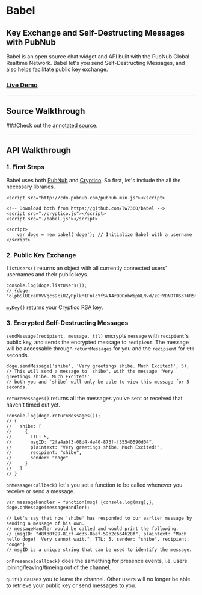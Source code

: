 # Babel

## Key Exchange and Self-Destructing Messages with PubNub

Babel is an open source chat widget and API built with the PubNub Global Realtime Network. Babel let's you send Self-Destructing Messages, and also helps facilitate public key exchange.

###  [Live Demo](http://pubnub.github.io/secure-key-exchange/)
<!--*  [Annotated Source](http://larrywu.com/babel/docs/annotated-source)
-->
<!--Insert blog posts here as they are posted.-->

------
## Source Walkthrough

###Check out the [annotated source](http://pubnub.github.io/secure-key-exchange/docs/annotated-source).

------

<!--#### Key Generation
First, we have to generate our 1024-bit RSA key. This step is pretty simple with the Cryptico JavaScript library.

	var RSAkey = cryptico.generateRSAKey(1024);
	var publicKey = cryptico.publicKeyString(RSAkey);

Then let's initialize our PubNub client.
	
	var pubnub = PUBNUB.init({
		publish_key : 'demo',
		subscribe_key : 'demo',
		uuid : userName,
		ssl : true
	});
	
`'demo'` can be replaced with your own PubNub `publish_key` and `subscribe_key`, which you can get with your free PubNub [account](http://www.pubnub.com/get-started/).

`userName` should be some unique string that other users will be able to identify you by. By setting `ssl` to `true`, PubNub will be using TLS while transport our data.

#### Key Sharing

Now that we've generated a Public Key and our PubNub client is prepared, we can share our Public Key with others through PubNub.

Let's subscribe to a PubNub channel.

	pubnub.subscribe({
		channel : 'babel',
		callback : function(m) {},
		state : {username : 'doge', publicKey : publicKey}
	});
	
Our channel name in this case is `babel`. `callback` has been set to do nothing, because for now we don't need to do anything when we receive a message. Our `state` has been set to an object containing our username and publicKey.

Now we can use PubNub's presence features to see the public keys of other users subscribed to the `babel` channel.

	pubnub.here_now({
		channel : 'babel',
		state : true,
		callback : function(m) {console.log(m)}
	});
	
`here_now` prints out a list of uuids along with their state. Here's an example of what it might print out.

	{
		occupancy: 1,
		uuids: [
	    	{‘doge’ : "Tknd+V5WrBOujZKHUCS2MYZKhwSUr6Wha...SqlHjVLvDOVmewRjHWC9a5SzQq5/YRhw+7E="}
		]
	}

### 3. Encrypted, Self-Destructing Messages

`babel.js` also has the capabilities to send encrypted, self-destructing messages. Messages are encrypted with 1024-bit RSA, which is performed by a slightly modified [cryptico.js](http://wwwtyro.github.io/cryptico/).
-->

## API Walkthrough

### 1. First Steps
Babel uses both [PubNub](http://www.pubnub.com/) and [Cryptico](http://wwwtyro.github.io/cryptico/). So first, let's include the all the necessary libraries.

	<script src="http://cdn.pubnub.com/pubnub.min.js"></script>
	
	<!-- Download both from https://github.com/lw7360/babel -->
	<script src="./cryptico.js"></script> 
	<script src="./babel.js"></script>
	
	<script> 
	    var doge = new babel('doge'); // Initialize Babel with a username
	</script>
	
### 2. Public Key Exchange

`listUsers()` returns an object with all currently connected users' usernames and their public keys.
	
	console.log(doge.listUsers());
	// {doge: "olpbSlUEca0VVVqcs9ciUZyPplkM1FnlcYfSVA4rDDOnbWipWLNvd/zC+VDNDTOS376R5mpsxkw+/CFyDGiBxJKJSUWiXuibHJOc/3rVgChn/lyXobDfx5jHRpbSQ0/ARuiZyGBNEFqoYLVENNIkqx9lVtUZDYLUWhnjaNrEK4E="}
	
`myKey()` returns your Cryptico RSA key. 

### 3. Encrypted Self-Destructing Messages

`sendMessage(recipient, message, ttl)` encrypts `message` with `recipient`'s public key, and sends the encrypted message to `recipient`. The message will be accessable through `returnMessages` for you and the `recipient` for `ttl` seconds.

	doge.sendMessage('shibe', 'Very greetings shibe. Much Excited!', 5);
	// This will send a message to 'shibe', with the message 'Very greetings shibe. Much Excited!'. 
	// both you and `shibe` will only be able to view this message for 5 seconds.
	
`returnMessages()` returns all the messages you've sent or received that haven't timed out yet.

	console.log(doge.returnMessages());
	// {
	//   shibe: [
	//	   {
	//       TTL: 5,
	//       msgID: "2fa4abf3-08d4-4e40-873f-f35540590d04",
	//       plaintext: "Very greetings shibe. Much Excited!",
	//       recipient: "shibe",
	//       sender: "doge"
	//     }
	//   ]
	// }
	

`onMessage(callback)` let's you set a function to be called whenever you receive or send a message.

    var	messageHandler = function(msg) {console.log(msg);};
	doge.onMessage(messageHandler);
	
	// Let's say that now 'shibe' has responded to our earlier message by sending a message of his own.
	// messageHandler would be called and would print the following.
	// {msgID: "d8fd0f29-81cf-4c35-8aef-59b2c664628f", plaintext: "Much hello doge!  Very cannot wait.", TTL: 5, sender: "shibe", recipient: "doge"}
	// msgID is a unique string that can be used to identify the message.

`onPresence(callback)` does the samething for presence events, i.e. users joining/leaving/timeing out of the channel.

`quit()` causes you to leave the channel. Other users will no longer be able to retrieve your public key or send messages to you.